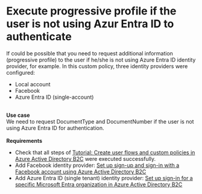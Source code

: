 # Execute progressive profile if the user is not using Azur Entra ID to authenticate

If could be possible that you need to request additional information (progressive profile) to the user if he/she is not using Azure Entra ID identity provider, for example. In this custom policy, three identity providers were configured:
<br />
<ul>
  <li>Local account</li>
  <li>Facebook</li>
  <li>Azure Entra ID (single-account)</li>
</ul>
<br />
<b>Use case</b>
<br />
We need to request DocumentType and DocumentNumber if the user is not using Azure Entra ID for authentication.
<br />
<br />
<b>Requirements</b>
<ul>
  <li>Check that all steps of <a href="https://learn.microsoft.com/en-us/azure/active-directory-b2c/tutorial-create-user-flows?pivots=b2c-custom-policy">Tutorial: Create user flows and custom policies in Azure Active Directory B2C</a> were executed successfully.</li>
  <li>Add Facebook identity provider: <a href="https://learn.microsoft.com/en-us/azure/active-directory-b2c/identity-provider-facebook?pivots=b2c-custom-policy">Set up sign-up and sign-in with a Facebook account using Azure Active Directory B2C</a></li>
  <li>Add Azure Entra ID (single tenant) identity provider: <a href="https://learn.microsoft.com/en-us/azure/active-directory-b2c/identity-provider-azure-ad-single-tenant?pivots=b2c-custom-policy">Set up sign-in for a specific Microsoft Entra organization in Azure Active Directory B2C</a></li>
</ul>

